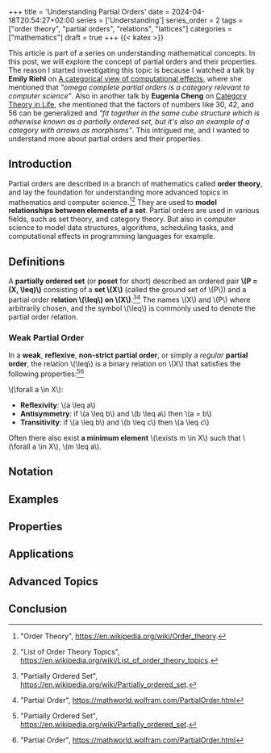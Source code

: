 +++
title = 'Understanding Partial Orders'
date = 2024-04-18T20:54:27+02:00
series = ['Understanding']
series_order = 2
tags = ["order theory", "partial orders", "relations", "lattices"]
categories = ["mathematics"]
draft = true
+++
{{< katex >}}
<command- for-all="span.katex-mathml" remove-element defer>

This article is part of a series on understanding mathematical concepts.
In this post, we will explore the concept of partial orders and their properties.
The reason I started investigating this topic is because I watched a talk by **Emily Riehl** on [A categorical view of computational effects](https://youtu.be/Ssx2_JKpB3U?t=601), where she mentioned that *"omega complete partial orders is a category relevant to computer science"*. Also in another talk by **Eugenia Cheng** on [Category Theory in Life](https://youtu.be/ho7oagHeqNc?t=919), she mentioned that the factors of numbers like 30, 42, and 56 can be generalized and *"fit together in the same cube structure which is otherwise known as a partially ordered set, but it's also an example of a category with arrows as morphisms"*.
This intrigued me, and I wanted to understand more about partial orders and their properties.

<!----------------------------------------------------------------->

## Introduction
<!-- Briefly define what partial orders are and their significance in mathematics and computer science. -->

Partial orders are described in a branch of mathematics called **order theory**, and lay the foundation for understanding more advanced topics in mathematics and computer science.[^OrderTheory][^ListOfOrderTheoryTopics]
They are used to **model relationships between elements of a set**.
Partial orders are used in various fields, such as set theory, and category theory.
But also in computer science to model data structures, algorithms, scheduling tasks, and computational effects in programming languages for example.

<!----------------------------------------------------------------->

## Definitions
<!--
    - Define the terms used in the context of partial orders.
    - Explain the defining properties of partial orders: reflexivity, antisymmetry, and transitivity.
    - Discuss the concept of posets (partially ordered sets).
    - Cover Relations
    - Chains
    - Lattices
    - Complete Partial Orders
    - Total Orders
    - Preorders
    - Strict Partial Orders
    - Weak Orders
    - Complete Lattices
-->

A **partially ordered set** (or **poset** for short) described an ordered pair **\\(P = (X, \leq)\\)** consisting of a **set \\(X\\)** (called the ground set of \\(P\\)) and a partial order **relation \\(\leq\\) on \\(X\\)**.[^PartiallyOrderedSet][^PartialOrder_Wolfram]
The names \\(X\\) and \\(P\\) where arbitrarily chosen, and the symbol \\(\leq\\) is commonly used to denote the partial order relation.

### Weak Partial Order

In a **weak**, **reflexive**, **non-strict partial order**, or simply a *regular* **partial order**, the relation \\(\leq\\) is a binary relation on \\(X\\) that satisfies the following properties:[^PartiallyOrderedSet][^PartialOrder_Wolfram]

\\(\forall a \in X\\):

- **Reflexivity**: \\(a \leq a\\)
- **Antisymmetry**: if \\(a \leq b\\) and \\(b \leq a\\) then \\(a = b\\)
- **Transitivity**: if \\(a \leq b\\) and \\(b \leq c\\) then \\(a \leq c\\)

Often there also exist **a minimum element** \\(\exists m \in X\\) such that \\(\forall a \in X\\), \\(m \leq a\\).

<!----------------------------------------------------------------->

## Notation
<!--
    - Discuss the notation used to represent partial orders.
    - Hasse Diagrams
    - Cover Relations
-->

<!----------------------------------------------------------------->

## Examples
<!--
    - Provide examples of partial orders.
    - Discuss the properties of the examples.
    - Provide common examples of partial orders in daily mathematics and theoretical computer science.
    - Explain how partial orders relate to other mathematical structures like lattices and chains.
-->

<!----------------------------------------------------------------->

## Properties
<!--
    - Discuss the properties of partial orders.
    - Explore important properties such as the existence of least upper bounds and greatest lower bounds.
    - Discuss conditions under which these bounds exist.
    - Explain the significance of the properties in mathematics and computer science.
    - Discuss the relationship between partial orders and other mathematical structures.
    - Discuss the properties of partial orders in relation to lattices, chains, complete partial orders, total orders, preorders, strict partial orders, and weak orders.
-->

<!----------------------------------------------------------------->

## Applications
<!--
    - Discuss the applications and significance of partial orders in mathematics and computer science.
    - Explore how partial orders are used to model relationships between elements of a set.
    - Discuss how partial orders are used in data structures, algorithms, and computational effects in programming languages.
    - Explain how partial orders are used in category theory and set theory.
    - Illustrate how partial orders are used in data structure organization, scheduling tasks, and other computer science applications.
-->

<!----------------------------------------------------------------->

## Advanced Topics
<!--
    - Introduce concepts of complete partial orders and their relevance in theoretical computer science, particularly in domain theory and fixed point theorems.
-->

<!----------------------------------------------------------------->

## Conclusion
<!--
    - Summarize the key points discussed in the article.
    - Discuss the significance of understanding partial orders in mathematics and computer science.
    - Provide references for further reading on the topic.
    - Summarize the importance of understanding partial orders and potential areas of further research or application.
    - Conclude with a call to action for readers to explore the topic further.
    - Provide a list of references and resources for further reading.
    - Acknowledge the contributions of researchers and authors in the field of order theory and partial orders.
    - Thank the readers for their time and interest in the topic.
-->

<!----------------------------------------------------------------->

[^PartiallyOrderedSet]: "Partially Ordered Set", https://en.wikipedia.org/wiki/Partially_ordered_set.
[^ListOfOrderTheoryTopics]: "List of Order Theory Topics", https://en.wikipedia.org/wiki/List_of_order_theory_topics.
[^OrderTheory]: "Order Theory", https://en.wikipedia.org/wiki/Order_theory.
[^Preorder]: "Preorder", https://en.wikipedia.org/wiki/Preorder.
[^TotalOrder]: "Total Order", https://en.wikipedia.org/wiki/Total_order.
[^StrictPartialOrder]: "Strict Partial Order", https://en.wikipedia.org/wiki/Strict_partial_order.
[^WeakOrder]: "Weak Order", https://en.wikipedia.org/wiki/Weak_order.
[^CompleteLattice]: "Complete Lattice", https://en.wikipedia.org/wiki/Complete_lattice.
[^Lattice]: "Lattice", https://en.wikipedia.org/wiki/Lattice_(order).
[^CompletePartialOrder]: "Complete Partial Order", https://en.wikipedia.org/wiki/Complete_partial_order.
[^PartialOrder_Wolfram]: "Partial Order", https://mathworld.wolfram.com/PartialOrder.html

